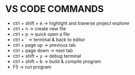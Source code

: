 # VS CODE COMMANDS

- ctrl + shift + e -> highlight and traverse project explorer
- ctrl + n -> create new file
- ctrl + p -> quick open a file
- ctrl + ` -> terminal & back to editor
- ctrl + page up -> previous tab
- ctrl + page down -> next tab
- ctrl + shift + y -> debug terminal
- ctrl + shift + b -> build & compile program
- F5 -> run program

